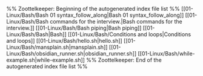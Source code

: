 %% Zoottelkeeper: Beginning of the autogenerated index file list  %%
 [[01-Linux/Bash/Bash 01 syntax_follow_along|Bash 01 syntax_follow_along]]
 [[01-Linux/Bash/Bash commands for the interview.|Bash commands for the interview.]]
 [[01-Linux/Bash/Bash piping|Bash piping]]
 [[01-Linux/Bash/Bash|Bash]]
 [[01-Linux/Bash/Conditions and loops|Conditions and loops]]
 [[01-Linux/Bash/hello.sh|hello.sh]]
 [[01-Linux/Bash/mansplain.sh|mansplain.sh]]
 [[01-Linux/Bash/obsidian_runner.sh|obsidian_runner.sh]]
 [[01-Linux/Bash/while-example.sh|while-example.sh]]
%% Zoottelkeeper: End of the autogenerated index file list  %%
